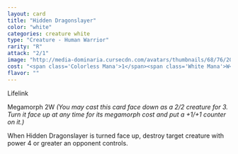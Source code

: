 ```yaml
---
layout: card
title: "Hidden Dragonslayer"
color: "white"
categories: creature white
type: "Creature - Human Warrior"
rarity: "R"
attack: "2/1"
image: "http://media-dominaria.cursecdn.com/avatars/thumbnails/68/76/200/283/635612644252165419.png"
cost: "<span class='Colorless Mana'>1</span><span class='White Mana'>W</span>"
flavor: ""
---
```


Lifelink

Megamorph <span class="Colorless Mana">2</span><span class="White Mana">W</span> <em>(You may cast this card face down as a 2/2 creature for <span class="Colorless Mana">3</span>. Turn it face up at any time for its megamorph cost and put a +1/+1 counter on it.)</em>

When Hidden Dragonslayer is turned face up, destroy target creature with power 4 or greater an opponent controls.
